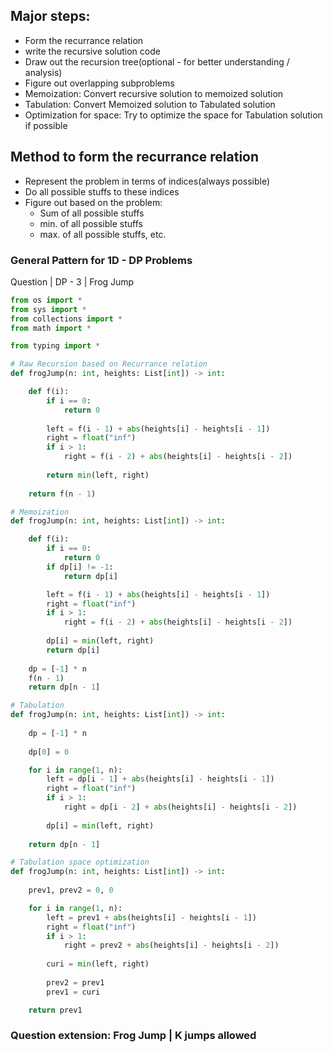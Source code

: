 ## Major steps:
* Form the recurrance relation
* write the recursive solution code
* Draw out the recursion tree(optional - for better understanding / analysis)
* Figure out overlapping subproblems
* Memoization: Convert recursive solution to memoized solution
* Tabulation: Convert Memoized solution to Tabulated solution
* Optimization for space: Try to optimize the space for Tabulation solution if possible

## Method to form the recurrance relation
* Represent the problem in terms of indices(always possible)
* Do all possible stuffs to these indices
* Figure out based on the problem:
    * Sum of all possible stuffs
    * min. of all possible stuffs
    * max. of all possible stuffs, etc.

### General Pattern for 1D - DP Problems

Question | DP - 3 | Frog Jump

```python
from os import *
from sys import *
from collections import *
from math import *

from typing import *

# Raw Recursion based on Recurrance relation
def frogJump(n: int, heights: List[int]) -> int:

    def f(i):
        if i == 0:
            return 0
        
        left = f(i - 1) + abs(heights[i] - heights[i - 1])
        right = float("inf")
        if i > 1:
            right = f(i - 2) + abs(heights[i] - heights[i - 2])
        
        return min(left, right)
    
    return f(n - 1)

# Memoization
def frogJump(n: int, heights: List[int]) -> int:

    def f(i):
        if i == 0:
            return 0
        if dp[i] != -1:
            return dp[i]

        left = f(i - 1) + abs(heights[i] - heights[i - 1])
        right = float("inf")
        if i > 1:
            right = f(i - 2) + abs(heights[i] - heights[i - 2])
        
        dp[i] = min(left, right)
        return dp[i] 
    
    dp = [-1] * n
    f(n - 1)
    return dp[n - 1]

# Tabulation
def frogJump(n: int, heights: List[int]) -> int:
    
    dp = [-1] * n
    
    dp[0] = 0

    for i in range(1, n):
        left = dp[i - 1] + abs(heights[i] - heights[i - 1])
        right = float("inf")
        if i > 1:
            right = dp[i - 2] + abs(heights[i] - heights[i - 2])
        
        dp[i] = min(left, right)
    
    return dp[n - 1]

# Tabulation space optimization
def frogJump(n: int, heights: List[int]) -> int:
    
    prev1, prev2 = 0, 0

    for i in range(1, n):
        left = prev1 + abs(heights[i] - heights[i - 1])
        right = float("inf")
        if i > 1:
            right = prev2 + abs(heights[i] - heights[i - 2])
        
        curi = min(left, right)
    
        prev2 = prev1
        prev1 = curi

    return prev1
```

### Question extension: Frog Jump | K jumps allowed

```python

```